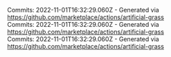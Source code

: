 Commits: 2022-11-01T16:32:29.060Z - Generated via https://github.com/marketplace/actions/artificial-grass
<br>
Commits: 2022-11-01T16:32:29.060Z - Generated via https://github.com/marketplace/actions/artificial-grass
<br>
Commits: 2022-11-01T16:32:29.060Z - Generated via https://github.com/marketplace/actions/artificial-grass
<br>
